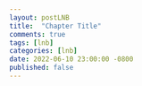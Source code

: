 ```yaml
---
layout: postLNB
title:  "Chapter Title"
comments: true
tags: [lnb]
categories: [lnb]
date: 2022-06-10 23:00:00 -0800
published: false
---
```


